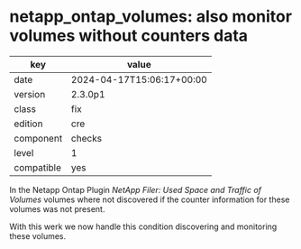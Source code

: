 [//]: # (werk v2)
# netapp_ontap_volumes: also monitor volumes without counters data

key        | value
---------- | ---
date       | 2024-04-17T15:06:17+00:00
version    | 2.3.0p1
class      | fix
edition    | cre
component  | checks
level      | 1
compatible | yes

In the Netapp Ontap Plugin _NetApp Filer: Used Space and Traffic of Volumes_ volumes where not discovered
if the counter information for these volumes was not present.

With this werk we now handle this condition discovering and monitoring these volumes.
